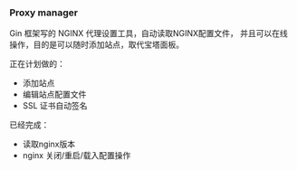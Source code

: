 ### Proxy manager

Gin 框架写的 NGINX 代理设置工具，自动读取NGINX配置文件， 并且可以在线操作，目的是可以随时添加站点，取代宝塔面板。

正在计划做的：

- 添加站点
- 编辑站点配置文件
- SSL 证书自动签名

已经完成：

- 读取nginx版本
- nginx 关闭/重启/载入配置操作